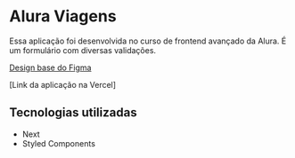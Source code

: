 # Alura Viagens

Essa aplicação foi desenvolvida no curso de frontend avançado da Alura. É um formulário com diversas validações.

[Design base do Figma](https://www.figma.com/file/v4nQPeKCVR4fxJHqmF4TjK/Desafio-Bootcamp-NextJS-M%C3%B3dulo-2-extra?node-id=0%3A1)

[Link da aplicação na Vercel]
## Tecnologias utilizadas
- Next
- Styled Components